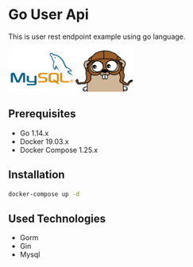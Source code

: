 # Go User Api
This is user rest endpoint example using go language.

<img src="https://github.com/susimsek/go-user-api/blob/master/images/golang-mysql.png" alt="Go Mysql User Api" width="50%" height="50%"/> 

## Prerequisites

* Go 1.14.x
* Docker 19.03.x
* Docker Compose 1.25.x

## Installation

```sh
docker-compose up -d
```

## Used Technologies

* Gorm
* Gin
* Mysql